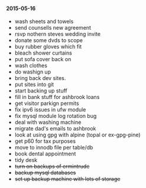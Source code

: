 #### 2015-05-16 ####

- wash sheets and towels
- send counsells new agreement
- rsvp nothern steves wedding invite
- donate some dvds to scope
- buy rubber gloves which fit
- bleach shower curtains
- put sofa cover back on
- wash clothes
- do washign up
- bring back dev sites.
- put sites into git
- start backing up stuff
- fill in bank stuff for ashbrook loans
- get visitor parkign permits
- fix ipv6 issues in ufw module
- fix mysql module log rotation bug
- deal with washing machine
- migrate dad's emails to ashbrook
- look at using gpg with alpine (topal or ex-gpg-pine)
- get p60 for tax purposes
- move to innodb file per table/db
- book dental appointment
- tidy desk
- ~~turn on backups of ermintrude~~
- ~~backup mysql databases~~
- ~~set up backup machine with lots of storage~~
